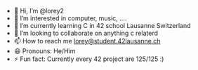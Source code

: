 - 👋 Hi, I’m @lorey2
- 👀 I’m interested in computer, music, ....
- 🌱 I’m currently learning C in 42 school Lausanne Switzerland
- 💞️ I’m looking to collaborate on anything c relaterd
- 📫 How to reach me lorey@student.42lausanne.ch
- 😄 Pronouns: He/Him
- ⚡ Fun fact: Currently every 42 project are 125/125 :)

<!---
lorey2/lorey2 is a ✨ special ✨ repository because its `README.md` (this file) appears on your GitHub profile.
You can click the Preview link to take a look at your changes.
--->
